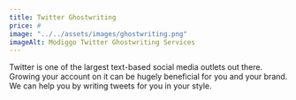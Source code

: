 ```yaml
---
title: Twitter Ghostwriting
price: #
image: "../../assets/images/ghostwriting.png"
imageAlt: Modiggo Twitter Ghostwriting Services
---
```


Twitter is one of the largest text-based social media outlets out there. Growing your account on it can be hugely beneficial for you and your brand. We can help you by writing tweets for you in your style.